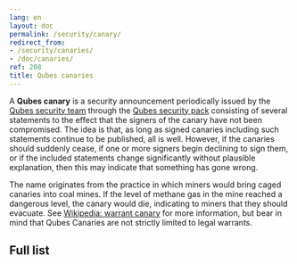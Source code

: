 ```yaml
---
lang: en
layout: doc
permalink: /security/canary/
redirect_from:
- /security/canaries/
- /doc/canaries/
ref: 208
title: Qubes canaries
---
```


A **Qubes canary** is a security announcement periodically issued by the [Qubes
security team](https://doc.qubes-os.org/en/latest/project-security/security.html#qubes-security-team) through the [Qubes security
pack](/security/pack/) consisting of several statements to the effect that the
signers of the canary have not been compromised. The idea is that, as long as
signed canaries including such statements continue to be published, all is
well. However, if the canaries should suddenly cease, if one or more signers
begin declining to sign them, or if the included statements change
significantly without plausible explanation, then this may indicate that
something has gone wrong.

The name originates from the practice in which miners would bring caged
canaries into coal mines. If the level of methane gas in the mine reached a
dangerous level, the canary would die, indicating to miners that they should
evacuate. See [Wikipedia: warrant
canary](https://en.wikipedia.org/wiki/Warrant_canary) for more information, but
bear in mind that Qubes Canaries are not strictly limited to legal warrants.

## Full list
